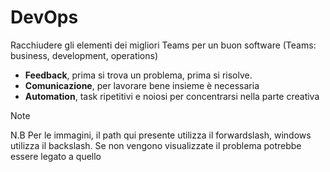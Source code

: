 # DevOps

Racchiudere gli elementi dei migliori Teams per un buon software (Teams: business, development, operations)
- **Feedback**, prima si trova un problema, prima si risolve.
- **Comunicazione**, per lavorare bene insieme è necessaria
- **Automation**, task ripetitivi e noiosi per concentrarsi nella parte creativa

Note

N.B Per le immagini, il path qui presente utilizza il forwardslash, windows utilizza il backslash. Se non vengono visualizzate il problema potrebbe essere legato a quello